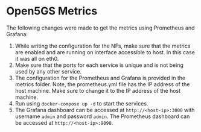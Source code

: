 # Open5GS Metrics
The following changes were made to get the metrics using Prometheus and Grafana:
1. While writing the configuration for the NFs, make sure that the metrics are enabled and are running on interface accessible to host. In this case it was all on eth0. 
2. Make sure that the ports for each service is unique and is not being used by any other service.
3. The configuration for the Prometheus and Grafana is provided in the metrics folder. Note, the prometheus.yml file has the IP address of the host machine. Make sure to change it to the IP address of the host machine.
4. Run using `docker-compose up -d` to start the services.
5. The Grafana dashboard can be accessed at `http://<host-ip>:3000` with username `admin` and password `admin`. The Prometheus dashboard can be accessed at `http://<host-ip>:9090`.
